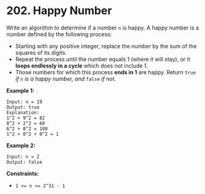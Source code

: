 # 202. Happy Number
Write an algorithm to determine if a number `n` is happy. A happy number is a number defined by the following process:
- Starting with any positive integer, replace the number by the sum of the squares of its digits.
- Repeat the process until the number equals 1 (where it will stay), or it **loops endlessly in a cycle** which does not include 1.
- Those numbers for which this process **ends in 1** are happy.
Return `true` *if* `n` *is a happy number, and* `false` *if not*.

**Example 1:**
```
Input: n = 19
Output: true
Explanation:
1^2 + 9^2 = 82
8^2 + 2^2 = 68
6^2 + 8^2 = 100
1^2 + 0^2 + 0^2 = 1
```

**Example 2:**
```
Input: n = 2
Output: false
```

**Constraints:**
- `1 <= n <= 2^31 - 1`